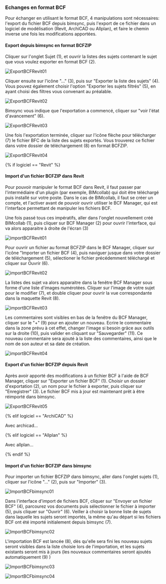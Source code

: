 ### Echanges en format BCF 

Pour échanger en utilisant le format BCF, 4 manipulations sont nécessaires: l'export du fichier BCF depuis bimsync, puis l'export de ce fichier dans un logiciel de modélisation (Revit, ArchiCAD ou Allplan), et faire le chemin inverse une fois les modifications apportées.

#### Export depuis bimsync en format BCFZIP

Cliquer sur l'onglet Sujet (1), et ouvrir la listes des sujets contenant le sujet que vous voulez exporter en format BCF (2).

![ExportBCFRevit01](/02_Modelisation/00_communs/images/export-bcf/ExportBCFRevit01.PNG)

Cliquer ensuite sur l'icône "..." (3), puis sur "Exporter la liste des sujets" (4). Vous pouvez également choisir l'option "Exporter les sujets filtrés" (5), en ayant choisi des filtres vous convenant au préalable.

![ExportBCFRevit02](/02_Modelisation/00_communs/images/export-bcf/ExportBCFRevit02.PNG)

Bimsync vous indique que l'exportation a commencé, cliquer sur "voir l'état d'avancement" (6).

![ExportBCFRevit03](/02_Modelisation/00_communs/images/export-bcf/ExportBCFRevit03.PNG)

Une fois l'exportation terminée, cliquer sur l'icône flèche pour télécharger (7) le fichier BFC de la liste des sujets exportés. Vous trouverez ce fichier dans votre dossier de téléchargement (8) en format BCFZIP.

![ExportBCFRevit04](/02_Modelisation/00_communs/images/export-bcf/ExportBCFRevit04.PNG)

{% if logiciel == "Revit" %}

#### Import d'un fichier BCFZIP dans Revit

Pour pouvoir manipuler le format BCF dans Revit, il faut passer par l'intermédiaire d'un plugin (par exemple, BIMcollab) qui doit être téléchargé puis installé sur votre poste. Dans le cas de BIMcollab, il faut se créer un compte, et l'activer avant de pouvoir ouvrir utiliser le BCF Manager, qui est l'interface permettant de manipuler les fichiers BCF. 

Une fois passé tous ces impératifs, aller dans l'onglet nouvellement créé BIMcollab (1), puis  cliquer sur BCF Manager (2) pour ouvrir l'interface, qui va alors apparaitre à droite de l'écran (3)

![importBCFRevit01](/02_Modelisation/00_communs/images/import-bcf/ImportBCFRevit01.PNG)

Pour ouvrir un fichier au format BCFZIP dans le BCF Manager, cliquer sur l'icône "Importer un fichier BCF (4), puis naviguer jusque dans votre dossier de téléchargement (5), sélectioner le fichier précédemment téléchargé et cliquer sur Ouvrir (6).

![importBCFRevit02](/02_Modelisation/00_communs/images/import-bcf/ImportBCFRevit02.PNG)

La listes des sujet va alors apparaitre dans la fenêtre BCF Manager sous forme d'une liste d'images numérotées. Cliquer sur l'image de votre sujet pour le modifier (7), et double cliquer pour ouvrir la vue correspondante dans la maquette Revit (8).

![importBCFRevit03](/02_Modelisation/00_communs/images/import-bcf/ImportBCFRevit03.PNG)

Les commentaires sont visibles en bas de la fenêtre du BCF Manager, cliquer sur le "+" (9) pour en ajouter un nouveau. Ecrire le commentaire dans la zone prévu à cet effet, changer l'image si besoin grâce aux outils sur la droite (10), puis valider en cliquant sur "Sauvegarder" (11). Ce nouveau commentaire sera ajouté à la liste des commentaires, ainsi que le nom de son auteur et sa date de création.

![importBCFRevit04](/02_Modelisation/00_communs/images/import-bcf/ImportBCFRevit04.PNG)

#### Export d'un fichier BCFZIP depuis Revit

Après avoir apporté des modifications à un fichier BCF à l'aide de BCF Manager, cliquer sur "Exporter un fichier BCF" (1).
Choisir un dossier d'exportation (2), un nom pour le fichier à exporter, puis cliquer sur "Enregistrer" (3). Le fichier BCF mis à jour est maintenant prêt à être réimporté dans bimsync.

![ExportBCFRevit05](/02_Modelisation/00_communs/images/export-bcf/ExportBCFRevit05.PNG)

{% elif logiciel == "ArchiCAD" %}

Avec archicad...

{% elif logiciel == "Allplan" %}

Avec allplan...

{% endif %}

#### Import d'un fichier BCFZIP dans bimsync

Pour importer un fichier BCFZIP dans bimsync, aller dans l'onglet sujets (1), cliquer sur l'icône "..." (2), puis sur "Importer" (3).

![ImportBCFbimsync01](/02_Modelisation/00_communs/images/import-bcf/ImportBCFbimsync01.PNG)

Dans l'interface d'import de fichiers BCF, cliquer sur "Envoyer un fichier BCF" (4), parcourez vos documents puis sélectionner le fichier à importer (5), puis cliquer sur "Ouvrir" (6). Veiller à choisir la bonne liste de sujets dans laquelle les sujets seront importés, la même qu'au départ si les fichiers BCF ont été importé initialement depuis bimsync (7).

![ImportBCFbimsync02](/02_Modelisation/00_communs/images/import-bcf/ImportBCFbimsync02.PNG)

L'importation BCF est lancée (8), dès qu'elle sera fini les nouveau sujets seront visibles dans la liste choisie lors de l'importation, et les sujets existants seront mis à jours (les nouveaux commentaires seront ajoutés automatiquement (9) )

![ImportBCFbimsync03](/02_Modelisation/00_communs/images/import-bcf/ImportBCFbimsync03.PNG)

![ImportBCFbimsync04](/02_Modelisation/00_communs/images/import-bcf/ImportBCFbimsync04.PNG)